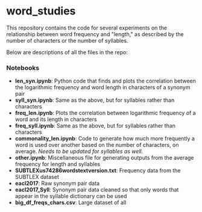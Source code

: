 # word_studies


This repository contains the code for several experiments on the relationship between word frequency and "length," as described by the number of characters or the number of syllables. 

Below are descriptions of all the files in the repo: 

### Notebooks ###
* **len_syn.ipynb**: Python code that finds and plots the correlation between the logarithmic frequency and word length in characters of a synonym pair 
* **syll_syn.ipynb**: Same as the above, but for syllables rather than characters
* **freq_len.ipynb**: Plots the correlation between logarithmic frequency of a word and its length in characters
* **freq_syll.ipynb**: Same as the above, but for syllables rather than characters
* **commonality_len.ipynb**: Code to generate how much more frequently a word is used over another based on the number of characters, on average. <i>Needs to be updated for syllables as well.</i>
* **other.ipynb**: Miscellaneous file for generating outputs from the average frequency for length and syllables
* **SUBTLEXus74286wordstextversion.txt**: Frequency data from the SUBTLEX dataset 
* **eacl2017**: Raw synonym pair data 
* **eacl2017_Syll**: Synonym pair data cleaned so that only words that appear in the syllable dictionary can be used
* **big_df_freqs_chars.csv**: Large dataset of all 